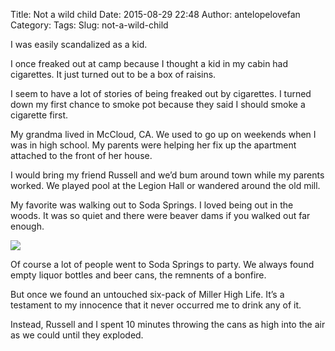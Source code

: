 Title: Not a wild child
Date: 2015-08-29 22:48
Author: antelopelovefan
Category: 
Tags: 
Slug: not-a-wild-child

I was easily scandalized as a kid.

I once freaked out at camp because I thought a kid in my cabin had cigarettes. It just turned out to be a box of raisins.

I seem to have a lot of stories of being freaked out by cigarettes. I turned down my first chance to smoke pot because they said I should smoke a cigarette first.

My grandma lived in McCloud, CA. We used to go up on weekends when I was in high school. My parents were helping her fix up the apartment attached to the front of her house.

I would bring my friend Russell and we’d bum around town while my parents worked. We played pool at the Legion Hall or wandered around the old mill.

My favorite was walking out to Soda Springs. I loved being out in the woods. It was so quiet and there were beaver dams if you walked out far enough.

<img src="https://cdn-images-2.medium.com/max/800/1*U9hasa5hsLdmdVpLciYAOA.jpeg"  />

Of course a lot of people went to Soda Springs to party. We always found empty liquor bottles and beer cans, the remnents of a bonfire.

But once we found an untouched six-pack of Miller High Life. It’s a testament to my innocence that it never occurred me to drink any of it.

Instead, Russell and I spent 10 minutes throwing the cans as high into the air as we could until they exploded.

